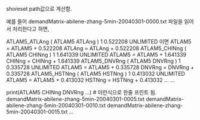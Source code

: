 shoreset path값으로 계산함. 


예를 들어 demandMatrix-abilene-zhang-5min-20040301-0000.txt 파일을 읽어서 처리한다고 하면, 

  ATLAM5_ATLAng ( ATLAM5 ATLAng ) 1 0.522208 UNLIMITED 이면 
  ATLAM5 = ATLAM5 + 0.522208
  ATLAng = ATLAng + 0.522208
  ATLAM5_CHINng ( ATLAM5 CHINng ) 1 1.641339 UNLIMITED
  ATLAM5 = ATLAM5 + 1.641339
  CHINng = CHINng + 1.641339
  ATLAM5_DNVRng ( ATLAM5 DNVRng ) 1 0.335728 UNLIMITED
  ATLAM5 = ATLAM5 + 0.335728
  DNVRng = DNVRng + 0.335728
  ATLAM5_HSTNng ( ATLAM5 HSTNng ) 1 0.413032 UNLIMITED
  ATLAM5 = ATLAM5 + 0.413032
  HSTNng = HSTNng + 0.413032
  ... 
  ...

  print(ATLAM5 CHINng DNVRng ...)  # 이런식으로 한줄 프린트 됨.
  demandMatrix-abilene-zhang-5min-20040301-0005.txt 
  demandMatrix-abilene-zhang-5min-20040301-0010.txt
  demandMatrix-abilene-zhang-5min-20040301-0015.txt 
  ...
